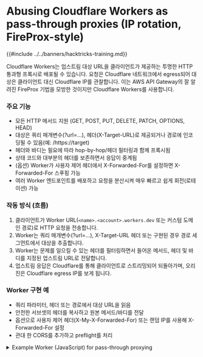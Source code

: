 # Abusing Cloudflare Workers as pass-through proxies (IP rotation, FireProx-style)

{{#include ../../banners/hacktricks-training.md}}

Cloudflare Workers는 업스트림 대상 URL을 클라이언트가 제공하는 투명한 HTTP 통과형 프록시로 배포될 수 있습니다. 요청은 Cloudflare 네트워크에서 egress되어 대상은 클라이언트 대신 Cloudflare IP를 관찰합니다. 이는 AWS API Gateway의 잘 알려진 FireProx 기법을 모방한 것이지만 Cloudflare Workers를 사용합니다.

### 주요 기능
- 모든 HTTP 메서드 지원 (GET, POST, PUT, DELETE, PATCH, OPTIONS, HEAD)
- 대상은 쿼리 매개변수(?url=...), 헤더(X-Target-URL)로 제공되거나 경로에 인코딩될 수 있음(예: /https://target)
- 헤더와 바디는 필요에 따라 hop-by-hop/헤더 필터링과 함께 프록시됨
- 상태 코드와 대부분의 헤더를 보존하면서 응답이 중계됨
- (옵션) Worker가 사용자 제어 헤더에서 X-Forwarded-For를 설정하면 X-Forwarded-For 스푸핑 가능
- 여러 Worker 엔드포인트를 배포하고 요청을 분산시켜 매우 빠르고 쉽게 회전(로테이션) 가능

### 작동 방식 (흐름)
1) 클라이언트가 Worker URL(`<name>.<account>.workers.dev` 또는 커스텀 도메인 경로)로 HTTP 요청을 전송합니다.
2) Worker는 쿼리 매개변수(?url=...), X-Target-URL 헤더 또는 구현된 경우 경로 세그먼트에서 대상을 추출합니다.
3) Worker는 문제를 일으킬 수 있는 헤더를 필터링하면서 들어온 메서드, 헤더 및 바디를 지정된 업스트림 URL로 전달합니다.
4) 업스트림 응답은 Cloudflare를 통해 클라이언트로 스트리밍되어 되돌아가며, 오리진은 Cloudflare egress IP를 보게 됩니다.

### Worker 구현 예
- 쿼리 파라미터, 헤더 또는 경로에서 대상 URL을 읽음
- 안전한 서브셋의 헤더를 복사하고 원본 메서드/바디를 전달
- 옵션으로 사용자 제어 헤더(X-My-X-Forwarded-For) 또는 랜덤 IP를 사용해 X-Forwarded-For 설정
- 관대 한 CORS를 추가하고 preflight를 처리

<details>
<summary>Example Worker (JavaScript) for pass-through proxying</summary>
```javascript
/**
* Minimal Worker pass-through proxy
* - Target URL from ?url=, X-Target-URL, or /https://...
* - Proxies method/headers/body to upstream; relays response
*/
addEventListener('fetch', event => {
event.respondWith(handleRequest(event.request))
})

async function handleRequest(request) {
try {
const url = new URL(request.url)
const targetUrl = getTargetUrl(url, request.headers)

if (!targetUrl) {
return errorJSON('No target URL specified', 400, {
usage: {
query_param: '?url=https://example.com',
header: 'X-Target-URL: https://example.com',
path: '/https://example.com'
}
})
}

let target
try { target = new URL(targetUrl) } catch (e) {
return errorJSON('Invalid target URL', 400, { provided: targetUrl })
}

// Forward original query params except control ones
const passthru = new URLSearchParams()
for (const [k, v] of url.searchParams) {
if (!['url', '_cb', '_t'].includes(k)) passthru.append(k, v)
}
if (passthru.toString()) target.search = passthru.toString()

// Build proxied request
const proxyReq = buildProxyRequest(request, target)
const upstream = await fetch(proxyReq)

return buildProxyResponse(upstream, request.method)
} catch (error) {
return errorJSON('Proxy request failed', 500, {
message: error.message,
timestamp: new Date().toISOString()
})
}
}

function getTargetUrl(url, headers) {
let t = url.searchParams.get('url') || headers.get('X-Target-URL')
if (!t && url.pathname !== '/') {
const p = url.pathname.slice(1)
if (p.startsWith('http')) t = p
}
return t
}

function buildProxyRequest(request, target) {
const h = new Headers()
const allow = [
'accept','accept-language','accept-encoding','authorization',
'cache-control','content-type','origin','referer','user-agent'
]
for (const [k, v] of request.headers) {
if (allow.includes(k.toLowerCase())) h.set(k, v)
}
h.set('Host', target.hostname)

// Optional: spoof X-Forwarded-For if provided
const spoof = request.headers.get('X-My-X-Forwarded-For')
h.set('X-Forwarded-For', spoof || randomIP())

return new Request(target.toString(), {
method: request.method,
headers: h,
body: ['GET','HEAD'].includes(request.method) ? null : request.body
})
}

function buildProxyResponse(resp, method) {
const h = new Headers()
for (const [k, v] of resp.headers) {
if (!['content-encoding','content-length','transfer-encoding'].includes(k.toLowerCase())) {
h.set(k, v)
}
}
// Permissive CORS for tooling convenience
h.set('Access-Control-Allow-Origin', '*')
h.set('Access-Control-Allow-Methods', 'GET, POST, PUT, DELETE, OPTIONS, PATCH, HEAD')
h.set('Access-Control-Allow-Headers', '*')

if (method === 'OPTIONS') return new Response(null, { status: 204, headers: h })
return new Response(resp.body, { status: resp.status, statusText: resp.statusText, headers: h })
}

function errorJSON(msg, status=400, extra={}) {
return new Response(JSON.stringify({ error: msg, ...extra }), {
status, headers: { 'Content-Type': 'application/json' }
})
}

function randomIP() { return [1,2,3,4].map(() => Math.floor(Math.random()*255)+1).join('.') }
```
</details>

### FlareProx로 배포 및 회전 자동화

FlareProx는 Cloudflare API를 사용하여 여러 Worker endpoints를 배포하고 그 사이를 순환시키는 Python 도구입니다. 이를 통해 Cloudflare의 네트워크에서 FireProx와 유사한 IP rotation을 제공합니다.

Setup
1) "Edit Cloudflare Workers" 템플릿을 사용해 Cloudflare API Token을 생성하고 대시보드에서 Account ID를 가져오세요.
2) FlareProx 구성:
```bash
git clone https://github.com/MrTurvey/flareprox
cd flareprox
pip install -r requirements.txt
```
**flareprox.json 구성 파일 생성:**
```json
{
"cloudflare": {
"api_token": "your_cloudflare_api_token",
"account_id": "your_cloudflare_account_id"
}
}
```
**CLI usage**

- N개의 Worker proxies 생성:
```bash
python3 flareprox.py create --count 2
```
- 엔드포인트 목록:
```bash
python3 flareprox.py list
```
- 헬스 체크 엔드포인트:
```bash
python3 flareprox.py test
```
- 모든 endpoints 삭제:
```bash
python3 flareprox.py cleanup
```
**Worker를 통한 트래픽 라우팅**
- 쿼리 매개변수 형식:
```bash
curl "https://your-worker.account.workers.dev?url=https://httpbin.org/ip"
```
- 헤더 형식:
```bash
curl -H "X-Target-URL: https://httpbin.org/ip" https://your-worker.account.workers.dev
```
- 경로 형식 (구현된 경우):
```bash
curl https://your-worker.account.workers.dev/https://httpbin.org/ip
```
- 방법 예시:
```bash
# GET
curl "https://your-worker.account.workers.dev?url=https://httpbin.org/get"

# POST (form)
curl -X POST -d "username=admin" \
"https://your-worker.account.workers.dev?url=https://httpbin.org/post"

# PUT (JSON)
curl -X PUT -d '{"username":"admin"}' -H "Content-Type: application/json" \
"https://your-worker.account.workers.dev?url=https://httpbin.org/put"

# DELETE
curl -X DELETE \
"https://your-worker.account.workers.dev?url=https://httpbin.org/delete"
```
**`X-Forwarded-For` 제어**

Worker가 `X-My-X-Forwarded-For`를 처리한다면, upstream `X-Forwarded-For` 값을 조작할 수 있습니다:
```bash
curl -H "X-My-X-Forwarded-For: 203.0.113.10" \
"https://your-worker.account.workers.dev?url=https://httpbin.org/headers"
```
**프로그래밍 방식으로 사용**

FlareProx 라이브러리를 사용해 엔드포인트를 생성/목록화/테스트하고 Python에서 요청을 라우팅합니다.

<details>
<summary>Python 예제: 임의의 Worker 엔드포인트를 통해 POST 전송</summary>
```python
#!/usr/bin/env python3
from flareprox import FlareProx, FlareProxError
import json

# Initialize
flareprox = FlareProx(config_file="flareprox.json")
if not flareprox.is_configured:
print("FlareProx not configured. Run: python3 flareprox.py config")
exit(1)

# Ensure endpoints exist
endpoints = flareprox.sync_endpoints()
if not endpoints:
print("Creating proxy endpoints...")
flareprox.create_proxies(count=2)

# Make a POST request through a random endpoint
try:
post_data = json.dumps({
"username": "testuser",
"message": "Hello from FlareProx!",
"timestamp": "2025-01-01T12:00:00Z"
})

headers = {
"Content-Type": "application/json",
"User-Agent": "FlareProx-Client/1.0"
}

response = flareprox.redirect_request(
target_url="https://httpbin.org/post",
method="POST",
headers=headers,
data=post_data
)

if response.status_code == 200:
result = response.json()
print("✓ POST successful via FlareProx")
print(f"Origin IP: {result.get('origin', 'unknown')}")
print(f"Posted data: {result.get('json', {})}")
else:
print(f"Request failed with status: {response.status_code}")

except FlareProxError as e:
print(f"FlareProx error: {e}")
except Exception as e:
print(f"Request error: {e}")
```
</details>

**Burp/Scanner 통합**
- 도구(예: Burp Suite)를 Worker URL로 지정하세요.
- 실제 upstream을 ?url= 또는 X-Target-URL로 제공하세요.
- HTTP semantics (methods/headers/body)는 유지되며 소스 IP는 Cloudflare 뒤에 가려집니다.

**운영 관련 주의사항 및 제한**
- Cloudflare Workers Free plan은 계정당 하루 약 100,000개의 요청을 허용합니다; 필요하면 트래픽 분산을 위해 여러 엔드포인트를 사용하세요.
- Workers는 Cloudflare의 네트워크에서 동작합니다; 많은 대상은 Cloudflare IPs/ASN만 보게 되어 단순한 IP 허용/차단 목록이나 지리적 휴리스틱을 우회할 수 있습니다.
- 책임감 있게, 권한이 있는 경우에만 사용하세요. ToS와 robots.txt를 준수하세요.

## 참고자료
- [FlareProx (Cloudflare Workers pass-through/rotation)](https://github.com/MrTurvey/flareprox)
- [Cloudflare Workers fetch() API](https://developers.cloudflare.com/workers/runtime-apis/fetch/)
- [Cloudflare Workers pricing and free tier](https://developers.cloudflare.com/workers/platform/pricing/)
- [FireProx (AWS API Gateway)](https://github.com/ustayready/fireprox)

{{#include ../../banners/hacktricks-training.md}}
